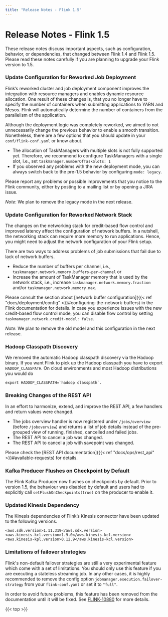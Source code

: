 ```yaml
---
title: "Release Notes - Flink 1.5"
---
```

<!--
Licensed to the Apache Software Foundation (ASF) under one
or more contributor license agreements.  See the NOTICE file
distributed with this work for additional information
regarding copyright ownership.  The ASF licenses this file
to you under the Apache License, Version 2.0 (the
"License"); you may not use this file except in compliance
with the License.  You may obtain a copy of the License at

  http://www.apache.org/licenses/LICENSE-2.0

Unless required by applicable law or agreed to in writing,
software distributed under the License is distributed on an
"AS IS" BASIS, WITHOUT WARRANTIES OR CONDITIONS OF ANY
KIND, either express or implied.  See the License for the
specific language governing permissions and limitations
under the License.
-->

# Release Notes - Flink 1.5

These release notes discuss important aspects, such as configuration, behavior, or dependencies, that changed between Flink 1.4 and Flink 1.5. Please read these notes carefully if you are planning to upgrade your Flink version to 1.5.

### Update Configuration for Reworked Job Deployment

Flink’s reworked cluster and job deployment component improves the integration with resource managers and enables dynamic resource allocation. One result of these changes is, that you no longer have to specify the number of containers when submitting applications to YARN and Mesos. Flink will automatically determine the number of containers from the parallelism of the application.

Although the deployment logic was completely reworked, we aimed to not unnecessarily change the previous behavior to enable a smooth transition. Nonetheless, there are a few options that you should update in your `conf/flink-conf.yaml` or know about. 

* The allocation of TaskManagers with multiple slots is not fully supported yet. Therefore, we recommend to configure TaskManagers with a single slot, i.e., set `taskmanager.numberOfTaskSlots: 1`
* If you observed any problems with the new deployment mode, you can always switch back to the pre-1.5 behavior by configuring `mode: legacy`. 

Please report any problems or possible improvements that you notice to the Flink community, either by posting to a mailing list or by opening a JIRA issue.

*Note*: We plan to remove the legacy mode in the next release. 

### Update Configuration for Reworked Network Stack

The changes on the networking stack for credit-based flow control and improved latency affect the configuration of network buffers. In a nutshell, the networking stack can require more memory to run applications. Hence, you might need to adjust the network configuration of your Flink setup. 

There are two ways to address problems of job submissions that fail due to lack of network buffers.

* Reduce the number of buffers per channel, i.e., `taskmanager.network.memory.buffers-per-channel` or
* Increase the amount of TaskManager memory that is used by the network stack, i.e., increase `taskmanager.network.memory.fraction` and/or `taskmanager.network.memory.max`.

Please consult the section about [network buffer configuration]({{< ref "docs/deployment/config" >}}#configuring-the-network-buffers) in the Flink documentation for details. In case you experience issues with the new credit-based flow control mode, you can disable flow control by setting `taskmanager.network.credit-model: false`. 

*Note*: We plan to remove the old model and this configuration in the next release.

### Hadoop Classpath Discovery

We removed the automatic Hadoop classpath discovery via the Hadoop binary. If you want Flink to pick up the Hadoop classpath you have to export `HADOOP_CLASSPATH`. On cloud environments and most Hadoop distributions you would do 

```
export HADOOP_CLASSPATH=`hadoop classpath`.
```

### Breaking Changes of the REST API

In an effort to harmonize, extend, and improve the REST API, a few handlers and return values were changed.

* The jobs overview handler is now registered under `/jobs/overview` (before `/joboverview`) and returns a list of job details instead of the pre-grouped view of running, finished, cancelled and failed jobs. 
* The REST API to cancel a job was changed.
* The REST API to cancel a job with savepoint was changed. 

Please check the [REST API documentation]({{< ref "docs/ops/rest_api" >}}#available-requests) for details.

### Kafka Producer Flushes on Checkpoint by Default

The Flink Kafka Producer now flushes on checkpoints by default. Prior to version 1.5, the behaviour was disabled by default and users had to explicitly call `setFlushOnCheckpoints(true)` on the producer to enable it.

### Updated Kinesis Dependency

The Kinesis dependencies of Flink’s Kinesis connector have been updated to the following versions.

```
<aws.sdk.version>1.11.319</aws.sdk.version>
<aws.kinesis-kcl.version>1.9.0</aws.kinesis-kcl.version>
<aws.kinesis-kpl.version>0.12.9</aws.kinesis-kcl.version>
```

<!-- Remove once FLINK-10712 has been fixed -->
### Limitations of failover strategies
Flink's non-default failover strategies are still a very experimental feature which come with a set of limitations.
You should only use this feature if you are executing a stateless streaming job.
In any other cases, it is highly recommended to remove the config option `jobmanager.execution.failover-strategy` from your `flink-conf.yaml` or set it to `"full"`.

In order to avoid future problems, this feature has been removed from the documentation until it will be fixed.
See [FLINK-10880](https://issues.apache.org/jira/browse/FLINK-10880) for more details.

{{< top >}}
